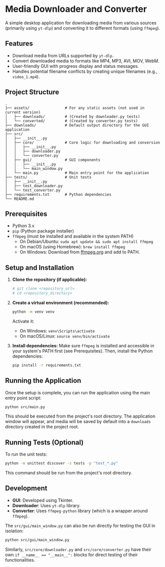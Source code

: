 # Media Downloader and Converter

A simple desktop application for downloading media from various sources (primarily using `yt-dlp`) and converting it to different formats (using `ffmpeg`).

## Features

*   Download media from URLs supported by `yt-dlp`.
*   Convert downloaded media to formats like MP4, MP3, AVI, MOV, WebM.
*   User-friendly GUI with progress display and status messages.
*   Handles potential filename conflicts by creating unique filenames (e.g., `video_1.mp4`).

## Project Structure

```
.
├── assets/                # For any static assets (not used in current version)
│   ├── downloads/         # (Created by downloader.py tests)
│   └── converted/         # (Created by converter.py tests)
├── downloads/             # Default output directory for the GUI application
├── src/
│   ├── __init__.py
│   ├── core/              # Core logic for downloading and conversion
│   │   ├── __init__.py
│   │   ├── downloader.py
│   │   └── converter.py
│   ├── gui/               # GUI components
│   │   ├── __init__.py
│   │   └── main_window.py
│   └── main.py            # Main entry point for the application
├── tests/                 # Unit tests
│   ├── __init__.py
│   ├── test_downloader.py
│   └── test_converter.py
├── requirements.txt       # Python dependencies
└── README.md
```

## Prerequisites

*   Python 3.x
*   `pip` (Python package installer)
*   `ffmpeg` (must be installed and available in the system PATH)
    *   On Debian/Ubuntu: `sudo apt update && sudo apt install ffmpeg`
    *   On macOS (using Homebrew): `brew install ffmpeg`
    *   On Windows: Download from [ffmpeg.org](https://ffmpeg.org/download.html) and add to PATH.

## Setup and Installation

1.  **Clone the repository (if applicable):**
    ```bash
    # git clone <repository_url>
    # cd <repository_directory>
    ```

2.  **Create a virtual environment (recommended):**
    ```bash
    python -m venv venv
    ```
    Activate it:
    *   On Windows: `venv\Scripts\activate`
    *   On macOS/Linux: `source venv/bin/activate`

3.  **Install dependencies:**
    Make sure `ffmpeg` is installed and accessible in your system's PATH first (see Prerequisites). Then, install the Python dependencies:
    ```bash
    pip install -r requirements.txt
    ```

## Running the Application

Once the setup is complete, you can run the application using the main entry point script:

```bash
python src/main.py
```

This should be executed from the project's root directory. The application window will appear, and media will be saved by default into a `downloads` directory created in the project root.

## Running Tests (Optional)

To run the unit tests:

```bash
python -m unittest discover -s tests -p "test_*.py"
```
This command should be run from the project's root directory.

## Development

*   **GUI**: Developed using Tkinter.
*   **Downloader**: Uses `yt-dlp` library.
*   **Converter**: Uses `ffmpeg-python` library (which is a wrapper around `ffmpeg`).

The `src/gui/main_window.py` can also be run directly for testing the GUI in isolation:
```bash
python src/gui/main_window.py
```
Similarly, `src/core/downloader.py` and `src/core/converter.py` have their own `if __name__ == "__main__":` blocks for direct testing of their functionalities.
```
